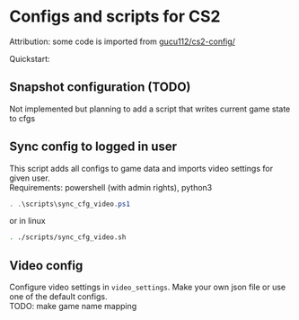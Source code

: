 # Configs and scripts for CS2  

Attribution: some code is imported from [gucu112/cs2-config/](https://github.com/gucu112/cs2-config/)

Quickstart:  

## Snapshot configuration (TODO)  
Not implemented but planning to add a script that writes current game state to cfgs  

## Sync config to logged in user  

This script adds all configs to game data and imports video settings for given user.  
Requirements: powershell (with admin rights), python3  

```powershell
. .\scripts\sync_cfg_video.ps1
```
or in linux

```sh
. ./scripts/sync_cfg_video.sh
```

## Video config  
Configure video settings in `video_settings`. Make your own json file or use one of the default configs.    
TODO: make game name mapping